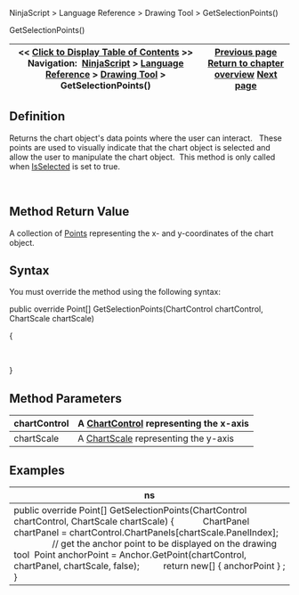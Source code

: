 ﻿


NinjaScript \> Language Reference \> Drawing Tool \> GetSelectionPoints()






















GetSelectionPoints()







| \<\< [Click to Display Table of Contents](getselectionpoints.md) \>\> **Navigation:**     [NinjaScript](ninjascript.md) \> [Language Reference](language_reference_wip.md) \> [Drawing Tool](drawing_tools.md) \> GetSelectionPoints() | [Previous page](getcursor.md) [Return to chapter overview](drawing_tools.md) [Next page](icon_drawingtool.md) |
| --- | --- |











## Definition


Returns the chart object's data points where the user can interact.   These points are used to visually indicate that the chart object is selected and allow the user to manipulate the chart object.  This method is only called when [IsSelected](isselected.md) is set to true.


 


## Method Return Value


A collection of [Points](https://msdn.microsoft.com/en-us/library/system.drawing.point%28v=vs.110%29.aspx) representing the x\- and y\-coordinates of the chart object. 


## 


## Syntax
You must override the method using the following syntax:


public override Point\[] GetSelectionPoints(ChartControl chartControl, ChartScale chartScale)  

{  

   

}


## 


## Method Parameters




| chartControl | A [ChartControl](chartcontrol.md) representing the x\-axis |
| --- | --- |
| chartScale | A [ChartScale](chartscale.md) representing the y\-axis |



## 


## 


## Examples




| ns |
| --- |
| public override Point\[] GetSelectionPoints(ChartControl chartControl, ChartScale chartScale) {            ChartPanel chartPanel \= chartControl.ChartPanels\[chartScale.PanelIndex];                   // get the anchor point to be displayed on the drawing tool  Point anchorPoint \= Anchor.GetPoint(chartControl, chartPanel, chartScale, false);          return new\[] { anchorPoint } ; } |









